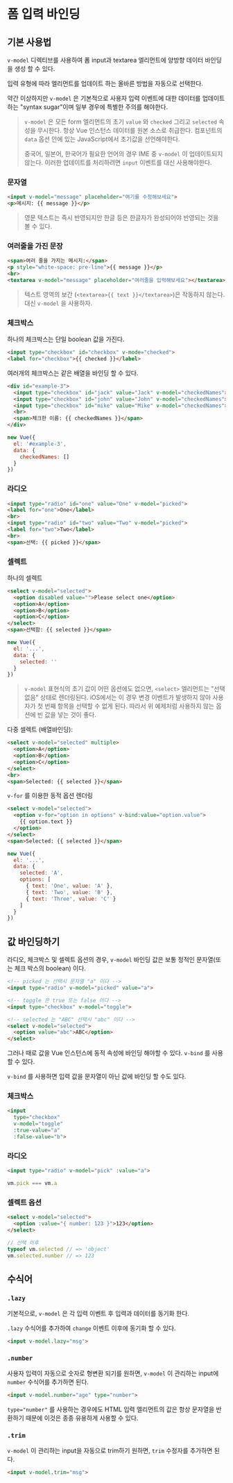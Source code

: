 # 폼 입력 바인딩

## 기본 사용법

`v-model` 디렉티브를 사용하여 폼 input과 textarea 엘리먼트에 양방향 데이터 바인딩을 생성 할 수 있다.

입력 유형에 따라 엘리먼트를 업데이트 하는 올바른 방법을 자동으로 선택한다.

약간 이상하지만 `v-model` 은 기본적으로 사용자 입력 이벤트에 대한 데이터를 업데이트하는 "syntax sugar"이며 일부 경우에 특별한 주의를 해야한다.

> `v-model` 은 모든 form 엘리먼트의 초기 `value` 와 `checked` 그리고 `selected` 속성을 무시한다. 항상 Vue 인스턴스 데이터를 원본 소스로 취급한다. 컴포넌트의 `data` 옵션 안에 있는 JavaScript에서 초기값을 선언해야한다.
>
> 중국어, 일본어, 한국어가 필요한 언어의 경우 IME 중 `v-model` 이 업데이트되지 않는다. 이러한 업데이트를 처리하려면 `input` 이벤트를 대신 사용해야한다.

### 문자열

```html
<input v-model="message" placeholder="여기를 수정해보세요">
<p>메시지: {{ message }}</p>
```

> 영문 텍스트는 즉시 반영되지만 한글 등은 한글자가 완성되어야 반영되는 것을 볼 수 있다.

### 여러줄을 가진 문장

```html
<span>여러 줄을 가지는 메시지:</span>
<p style="white-space: pre-line">{{ message }}</p>
<br>
<textarea v-model="message" placeholder="여러줄을 입력해보세요"></textarea>
```

> 텍스트 영역의 보간 (`<textarea>{{ text }}</textarea>`)은 작동하지 않는다. 대신 `v-model` 을 사용하자.

### 체크박스

하나의 체크박스는 단일 boolean 값을 가진다.

```html
<input type="checkbox" id="checkbox" v-mode="checked">
<label for="checkbox">{{ checked }}</label>
```

여러개의 체크박스는 같은 배열을 바인딩 할 수 있다.

```html
<div id="example-3">
  <input type="checkbox" id="jack" value="Jack" v-model="checkedNames">
  <input type="checkbox" id="john" value="John" v-model="checkedNames">
  <input type="checkbox" id="mike" value="Mike" v-model="checkedNames">
  <br>
  <span>체크한 이름: {{ checkedNames }}</span>
</div>
```

```js
new Vue({
  el: '#example-3',
  data: {
    checkedNames: []
  }
})
```

### 라디오

```html
<input type="radio" id="one" value="One" v-model="picked">
<label for="one">One</label>
<br>
<input type="radio" id="two" value="Two" v-model="picked">
<label for="two">Two</label>
<br>
<span>선택: {{ picked }}</span>
```

### 셀렉트

하나의 셀렉트

```html
<select v-model="selected">
  <option disabled value="">Please select one</option>
  <option>A</option>
  <option>B</option>
  <option>C</option>
</select>
<span>선택함: {{ selected }}</span>
```

```js
new Vue({
  el: '...',
  data: {
    selected: ''
  }
})
```

> `v-model` 표현식의 초기 값이 어떤 옵션에도 없으면, `<select>` 엘리먼트는 "선택없음" 상태로 렌더링된다. iOS에서는 이 경우 변경 이벤트가 발생하지 않아 사용자가 첫 번째 항목을 선택할 수 없게 된다. 따라서 위 예제처럼 사용하지 않는 옵션에 빈 값을 넣는 것이 좋다.

다중 셀렉트 (배열바인딩):

```html
<select v-model="selected" multiple>
  <option>A</option>
  <option>B</option>
  <option>C</option>
</select>
<br>
<span>Selected: {{ selected }}</span>
```

`v-for` 를 이용한 동적 옵션 렌더링

```html
<select v-model="selected">
  <option v-for="option in options" v-bind:value="option.value">
    {{ option.text }}
  </option>
</select>
<span>Selected: {{ selected }}</span>
```

```js
new Vue({
  el: '...',
  data: {
    selected: 'A',
    options: [
      { text: 'One', value: 'A' },
      { text: 'Two', value: 'B' },
      { text: 'Three', value: 'C' }
    ]
  }
})
```

## 값 바인딩하기

라디오, 체크박스 및 셀렉트 옵션의 경우, `v-model` 바인딩 값은 보통 정적인 문자열(또는 체크 박스의 boolean) 이다.

```html
<!-- picked 는 선택시 문자열 "a" 이다 -->
<input type="radio" v-model="picked" value="a">

<!-- toggle 은 true 또는 false 이다 -->
<input type="checkbox" v-model="toggle">

<!-- selected 는 "ABC" 선택시 "abc" 이다 -->
<select v-model="selected">
  <option value="abc">ABC</option>
</select>
```

그러나 때로 값을 Vue 인스턴스에 동적 속성에 바인딩 해야할 수 있다. `v-bind` 를 사용할 수 있다.

`v-bind` 를 사용하면 입력 값을 문자열이 아닌 값에 바인딩 할 수도 있다.

### 체크박스

```html
<input
  type="checkbox"
  v-model="toggle"
  :true-value="a"
  :false-value="b">
```

### 라디오

```html
<input type="radio" v-model="pick" :value="a">
```

```js
vm.pick === vm.a
```

### 셀렉트 옵션

```html
<select v-model="selected">
  <option :value="{ number: 123 }">123</option>
</select>
```

```js
// 선택 이후
typeof vm.selected // => 'object'
vm.selected.number // => 123
```

## 수식어

### `.lazy`

기본적으로, `v-model` 은 각 입력 이벤트 후 입력과 데이터를 동기화 한다.

`.lazy` 수식어를 추가하여 `change` 이벤트 이후에 동기화 할 수 있다.

```html
<input v-model.lazy="msg">
```

### `.number`

사용자 입력이 자동으로 숫자로 형변환 되기를 원하면, `v-model` 이 관리하는 input에 `number` 수식어를 추가하면 된다.

```html
<input v-model.number="age" type="number">
```

`type="number"` 를 사용하는 경우에도 HTML 입력 엘리먼트의 값은 항상 문자열을 반환하기 때문에 이것은 종종 유용하게 사용할 수 있다.

### `.trim`

`v-model` 이 관리하는 input을 자동으로 trim하기 원하면, `trim` 수정자를 추가하면 된다.

```html
<input v-model.trim="msg">
```

